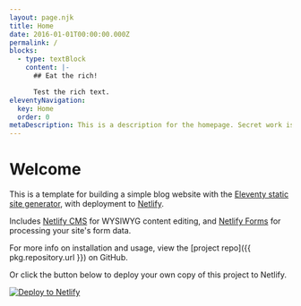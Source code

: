 ```yaml
---
layout: page.njk
title: Home
date: 2016-01-01T00:00:00.000Z
permalink: /
blocks:
  - type: textBlock
    content: |-
      ## Eat the rich!

      Test the rich text.
eleventyNavigation:
  key: Home
  order: 0
metaDescription: This is a description for the homepage. Secret work is yoyo
---
```

# Welcome

This is a template for building a simple blog website with the [Eleventy static site generator](https://www.11ty.io), with deployment to [Netlify](https://www.netlify.com).

Includes [Netlify CMS](https://www.netlifycms.org) for WYSIWYG content editing, and [Netlify Forms](https://www.netlify.com/docs/form-handling) for processing your site's form data.

For more info on installation and usage, view the \[project repo]({{ pkg.repository.url }}) on GitHub.

Or click the button below to deploy your own copy of this project to Netlify.

[![Deploy to Netlify](https://www.netlify.com/img/deploy/button.svg)](https://app.netlify.com/start/deploy?repository=https://github.com/danurbanowicz/eleventy-netlify-boilerplate&stack=cms)